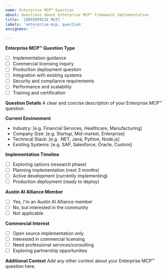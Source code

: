 ```yaml
---
name: Enterprise MCP™ Question
about: Questions about Enterprise MCP™ framework implementation
title: '[ENTERPRISE MCP] '
labels: 'enterprise-mcp, question'
assignees: ''

---
```


**Enterprise MCP™ Question Type**
- [ ] Implementation guidance
- [ ] Commercial licensing inquiry
- [ ] Production deployment question
- [ ] Integration with existing systems
- [ ] Security and compliance requirements
- [ ] Performance and scalability
- [ ] Training and certification

**Question Details**
A clear and concise description of your Enterprise MCP™ question.

**Current Environment**
- Industry: [e.g. Financial Services, Healthcare, Manufacturing]
- Company Size: [e.g. Startup, Mid-market, Enterprise]
- Technical Stack: [e.g. .NET, Java, Python, Node.js]
- Existing Systems: [e.g. SAP, Salesforce, Oracle, Custom]

**Implementation Timeline**
- [ ] Exploring options (research phase)
- [ ] Planning implementation (next 3 months)
- [ ] Active development (currently implementing)
- [ ] Production deployment (ready to deploy)

**Austin AI Alliance Member**
- [ ] Yes, I'm an Austin AI Alliance member
- [ ] No, but interested in the community
- [ ] Not applicable

**Commercial Interest**
- [ ] Open source implementation only
- [ ] Interested in commercial licensing
- [ ] Need professional services/consulting
- [ ] Exploring partnership opportunities

**Additional Context**
Add any other context about your Enterprise MCP™ question here.
